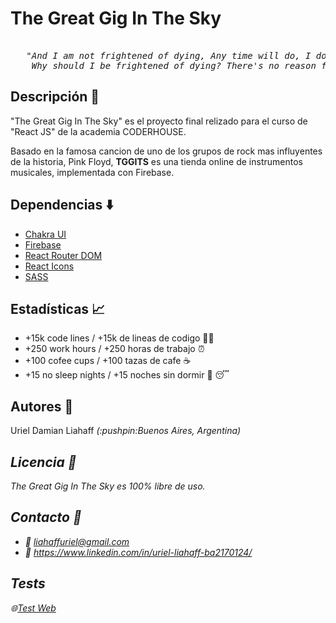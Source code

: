 # The Great Gig In The Sky

<pre>

<i>   "And I am not frightened of dying, Any time will do, I don't mind
    Why should I be frightened of dying? There's no reason for it, you've gotta go sometime" </i> - <strong>Gerry O'Driscoll</strong>, portero de Abbey Road.
</pre>



## Descripción 📄

"The Great Gig In The Sky" es el proyecto final relizado para el curso de "React JS" de la academia CODERHOUSE. 

Basado en la famosa cancion de uno de los grupos de rock mas influyentes de la historia, Pink Floyd, **TGGITS** es una tienda online de instrumentos musicales, implementada con Firebase. 

## Dependencias ⬇️

- [Chakra UI](https://chakra-ui.com/) 
- [Firebase](https://firebase.google.com/) 
- [React Router DOM](https://reactrouter.com/en/main) 
- [React Icons](https://react-icons.github.io/react-icons/) 
- [SASS](https://sass-lang.com/) 

## Estadísticas :chart_with_upwards_trend:	

* +15k code lines / +15k de lineas de codigo 👨‍💻
* +250 work hours / +250 horas de trabajo :alarm_clock:
* +100 cofee cups / +100 tazas de cafe :coffee:
* +15 no sleep nights / +15 noches sin dormir 🚫 :sleeping:

## Autores :man:

<p>Uriel Damian Liahaff <i>(:pushpin:Buenos Aires, Argentina)<i></p>

## Licencia :page_facing_up:
The Great Gig In The Sky es 100% libre de uso. 

## Contacto :email:
* :email: liahaffuriel@gmail.com
* :link: https://www.linkedin.com/in/uriel-liahaff-ba2170124/

## Tests
🌐[Test Web](https://proyecto-final-wheat.vercel.app/)

